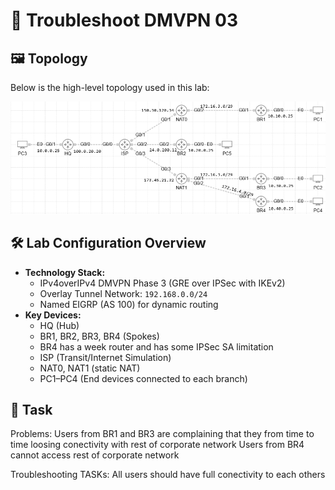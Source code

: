 # 📡 Troubleshoot DMVPN 03

## 🖼️ Topology

Below is the high-level topology used in this lab:

![MPLS-TE Lab Topology](topology.png)

## 🛠️ Lab Configuration Overview

- **Technology Stack:**
  - IPv4overIPv4 DMVPN Phase 3 (GRE over IPSec with IKEv2)
  - Overlay Tunnel Network: `192.168.0.0/24`
  - Named EIGRP (AS 100) for dynamic routing
- **Key Devices:**
  - HQ (Hub)
  - BR1, BR2, BR3, BR4 (Spokes)
  - BR4 has a week router and has some IPSec SA limitation
  - ISP (Transit/Internet Simulation)
  - NAT0, NAT1 (static NAT)
  - PC1–PC4 (End devices connected to each branch)

## 🎯 Task

Problems:
Users from BR1 and BR3 are complaining that they from time to time loosing conectivity with rest of corporate network
Users from BR4 cannot access rest of corporate network

Troubleshooting TASKs:
All users should have full conectivity to each others 
